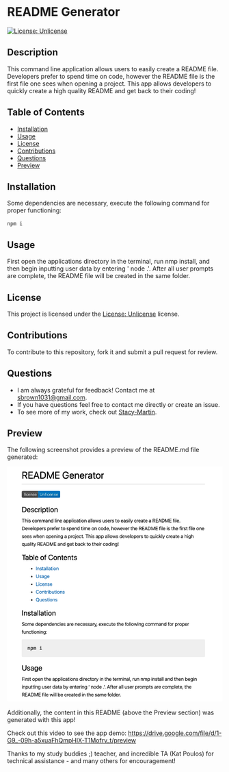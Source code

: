 # README Generator
[![License: Unlicense](https://img.shields.io/badge/license-Unlicense-blue.svg)](http://unlicense.org/)

## Description
This command line  application allows users to easily create a README file.  Developers prefer to spend time on code, however the README file is the first file one sees when opening a project.  This app allows developers to quickly create a high quality README and get back to their coding!  

## Table of Contents
* [Installation](#installation)
* [Usage](#usage)
* [License](#license)
* [Contributions](#contributions)
* [Questions](#questions)
* [Preview](#preview)

## Installation
Some dependencies are necessary, execute the following command for proper functioning:
~~~
npm i
~~~

## Usage
First open the applications directory in the terminal, run nmp install, and then begin inputting user data by entering ' node .'.  After all user prompts are complete, the README file will be created in the same folder.

## License 
This project is licensed under the [License: Unlicense](http://unlicense.org/) license.

## Contributions
To contribute to this repository, fork it and submit a pull request for review.

## Questions
* I am always grateful for feedback! Contact me at sbrown1031@gmail.com.
* If you have questions feel free to contact me directly or create an issue. 
* To see more of my work, check out [Stacy-Martin](https://github.com/Stacy-Martin).

## Preview

The following screenshot provides a preview of the README.md file generated:

![](https://raw.githubusercontent.com/Stacy-Martin/readme-generator/main/Images%20/Screen%20Shot%202021-04-05%20at%2012.54.16%20PM.png)

Additionally, the content in this README (above the Preview section) was generated with this app!

Check out this video to see the app demo:
https://drive.google.com/file/d/1-G9_-09h-a5xuaFhQmpHIX-T1Mofrv_t/preview

Thanks to my study buddies ;) teacher, and incredible TA (Kat Poulos) for technical assistance - and many others for encouragement! 
